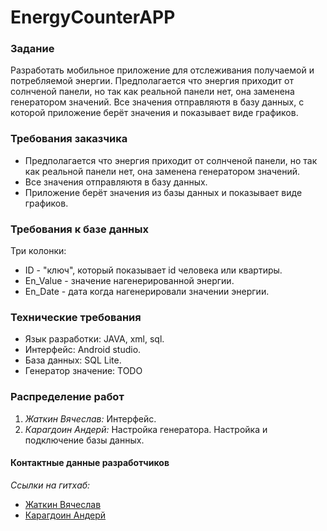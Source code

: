 # EnergyCounterAPP
### Задание
Разработать мобильное приложение для отслеживания получаемой и потребляемой энергии. Предполагается что энергия приходит от солнченой панели, но так как реальной панели нет, она заменена генератором значений. Все значения отправляютя в базу данных, с которой приложение берёт значения и показывает виде графиков. 
### Требования заказчика
+ Предполагается что энергия приходит от солнченой панели, но так как реальной панели нет, она заменена генератором значений.
+ Все значения отправляютя в базу данных.
+ Приложение берёт значения из базы данных и показывает виде графиков.
### Требования к базе данных 
Три колонки:
+ ID - "ключ", который показывает id человека или квартиры.
+ En_Value - значение нагенерированной энергии.
+ En_Date - дата когда нагенерировали значении энергии.
### Технические требования
+ Язык разработки: JAVA, xml, sql.
+ Интерфейс: Android studio.
+ База данных: SQL Lite.
+ Генератор значение: TODO
### Распределение работ
1. _Жаткин Вячеслав:_ Интерфейс. 
2. _Карагдоин Андерй:_ Настройка генератора. Настройка и подключение базы данных.
#### Контактные данные разработчиков
_Ссылки на гитхаб:_
+ [Жаткин Вячеслав](https://github.com/ZhatkinVyacheslav)
+ [Карагдоин Андерй](https://github.com/MineShadow7)
